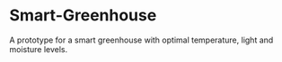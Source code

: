 # Smart-Greenhouse
A prototype for a smart greenhouse with optimal temperature, light and moisture levels.

